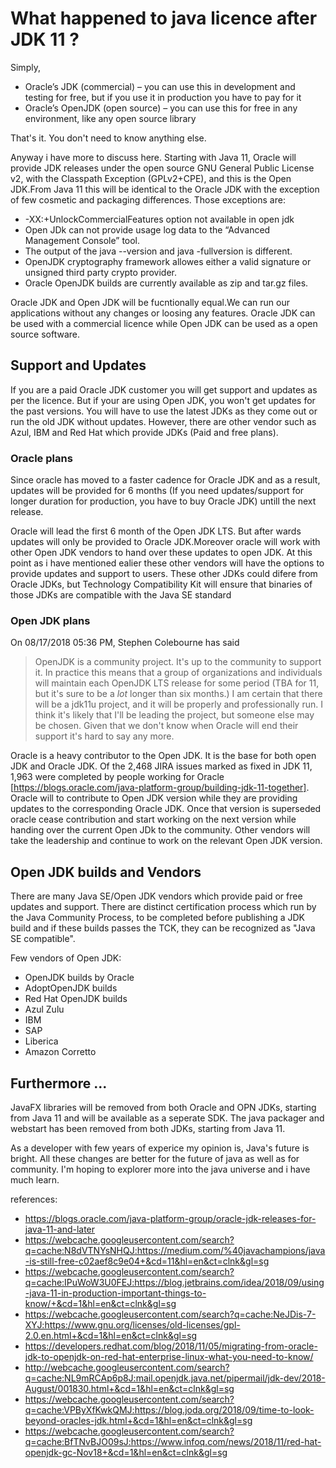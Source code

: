# What happened to java licence after JDK 11 ?

Simply,
  - Oracle’s JDK (commercial) – you can use this in development and testing for free, but if you use it in production you have to pay for it
  - Oracle’s OpenJDK (open source) – you can use this for free in any environment, like any open source library

That's it. You don't need to know anything else.

Anyway i have more to discuss here.
Starting with Java 11, Oracle will provide JDK releases under the open source GNU General Public License v2, with the Classpath Exception (GPLv2+CPE), and this is the Open JDK.From Java 11 this will be identical to the Oracle JDK with the exception of few cosmetic and packaging differences.
Those exceptions are:

 - -XX:+UnlockCommercialFeatures option not available in open jdk
 - Open JDk can not provide usage log data to the “Advanced Management Console” tool.
 - The output of the java --version and java -fullversion is different.
 - OpenJDK cryptography framework allowes either a valid signature or unsigned third party crypto provider.
 - Oracle OpenJDK builds are currently available as zip and tar.gz files.
 
Oracle JDK and Open JDK will be fucntionally equal.We can run our applications without any changes or loosing any features.
Oracle JDK can be used with a commercial licence while Open JDK can be used as a open source software.

## Support and Updates

If you are a paid Oracle JDK customer you will get support and updates as per the licence. But if your are using Open JDK, you won't get updates for the past versions. You will have to use the latest JDKs as they come out or run the old JDK without updates.
However, there are other vendor such as  Azul, IBM and Red Hat which provide JDKs (Paid and free plans).

### Oracle plans
Since oracle has moved to a faster cadence for Oracle JDK and as a result, updates will be provided for 6 months (If you need updates/support for longer duration for production, you have to buy Oracle JDK) untill the next release. 

Oracle will lead the first 6 month of the Open JDK LTS. But after wards updates will only be provided to Oracle JDK.Moreover oracle will work with other Open JDK vendors to hand over these updates to open JDK.
At this point as i have mentioned ealier these other vendors will have the options to provide updates and support to users.
These other JDKs could difere from Oracle JDKs, but Technology Compatibility Kit will ensure that binaries of those JDKs are compatible with the Java SE standard

### Open JDK plans
On 08/17/2018 05:36 PM, Stephen Colebourne has said
> OpenJDK is a community project. It's up to the community to support
> it. In practice this means that a group of organizations and
> individuals will maintain each OpenJDK LTS release for some period
> (TBA for 11, but it's sure to be a *lot* longer than six months.) I am
> certain that there will be a jdk11u project, and it will be properly
> and professionally run. I think it's likely that I'll be leading the
> project, but someone else may be chosen. Given that we don't know when
> Oracle will end their support it's hard to say any more.

Oracle is a heavy contributor to the Open JDK. It is the base for both open JDK and Oracle JDK. Of the 2,468 JIRA issues marked as fixed in JDK 11, 1,963 were completed by people working for Oracle [https://blogs.oracle.com/java-platform-group/building-jdk-11-together]. Oracle will to contribute to Open JDK version while they are providing updates to the corresponding Oracle JDK. Once that version is superseded oracle cease contribution and start working on the next version while handing over the current Open JDk to the community.
Other vendors will take the leadership and continue to work on the relevant Open JDK version.

## Open JDK builds and Vendors
There are many Java SE/Open JDK vendors which provide paid or free updates and support. There are distinct certification process which run by the Java Community Process, to be completed before publishing a JDK build and if these  builds  passes the TCK, they can be recognized as "Java SE compatible".


Few vendors of Open JDK:
 - OpenJDK builds by Oracle
 - AdoptOpenJDK builds
 - Red Hat OpenJDK builds
 - Azul Zulu
 - IBM
 - SAP
 - Liberica
 - Amazon Corretto

## Furthermore ...

JavaFX libraries will be removed from both Oracle and OPN JDKs, starting from Java 11 and will be available as a seperate SDK. The java packager and webstart has been removed from both JDKs, starting from Java 11.

As a developer with few years of experice my opinion is, Java's future is bright. All these changes are better for the future of java as well as for community. I'm hoping to explorer more into the java universe and i have much learn.

references:
 - https://blogs.oracle.com/java-platform-group/oracle-jdk-releases-for-java-11-and-later
 - https://webcache.googleusercontent.com/search?q=cache:N8dVTNYsNHQJ:https://medium.com/%40javachampions/java-is-still-free-c02aef8c9e04+&cd=11&hl=en&ct=clnk&gl=sg
 - https://webcache.googleusercontent.com/search?q=cache:IPuWoW3U0FEJ:https://blog.jetbrains.com/idea/2018/09/using-java-11-in-production-important-things-to-know/+&cd=1&hl=en&ct=clnk&gl=sg
 - https://webcache.googleusercontent.com/search?q=cache:NeJDis-7-XYJ:https://www.gnu.org/licenses/old-licenses/gpl-2.0.en.html+&cd=1&hl=en&ct=clnk&gl=sg
 - https://developers.redhat.com/blog/2018/11/05/migrating-from-oracle-jdk-to-openjdk-on-red-hat-enterprise-linux-what-you-need-to-know/
 - http://webcache.googleusercontent.com/search?q=cache:NL9mRCAp6p8J:mail.openjdk.java.net/pipermail/jdk-dev/2018-August/001830.html+&cd=1&hl=en&ct=clnk&gl=sg
 - https://webcache.googleusercontent.com/search?q=cache:VPByXfKwkQMJ:https://blog.joda.org/2018/09/time-to-look-beyond-oracles-jdk.html+&cd=1&hl=en&ct=clnk&gl=sg
 - https://webcache.googleusercontent.com/search?q=cache:BfTNvBJO09sJ:https://www.infoq.com/news/2018/11/red-hat-openjdk-gc-Nov18+&cd=1&hl=en&ct=clnk&gl=sg
